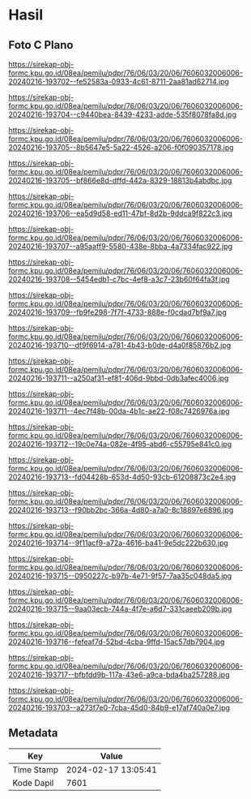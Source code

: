 # Hasil

## Foto C Plano

https://sirekap-obj-formc.kpu.go.id/08ea/pemilu/pdpr/76/06/03/20/06/7606032006006-20240216-193702--fe52583a-0933-4c61-8711-2aa81ad62714.jpg

https://sirekap-obj-formc.kpu.go.id/08ea/pemilu/pdpr/76/06/03/20/06/7606032006006-20240216-193704--c9440bea-8439-4233-adde-535f8078fa8d.jpg

https://sirekap-obj-formc.kpu.go.id/08ea/pemilu/pdpr/76/06/03/20/06/7606032006006-20240216-193705--8b5647e5-5a22-4526-a206-f0f090357178.jpg

https://sirekap-obj-formc.kpu.go.id/08ea/pemilu/pdpr/76/06/03/20/06/7606032006006-20240216-193705--bf866e8d-dffd-442a-8329-18813b4abdbc.jpg

https://sirekap-obj-formc.kpu.go.id/08ea/pemilu/pdpr/76/06/03/20/06/7606032006006-20240216-193706--ea5d9d58-ed11-47bf-8d2b-9ddca9f822c3.jpg

https://sirekap-obj-formc.kpu.go.id/08ea/pemilu/pdpr/76/06/03/20/06/7606032006006-20240216-193707--a95aaff9-5580-438e-8bba-4a7334fac922.jpg

https://sirekap-obj-formc.kpu.go.id/08ea/pemilu/pdpr/76/06/03/20/06/7606032006006-20240216-193708--5454edb1-c7bc-4ef8-a3c7-23b60f64fa3f.jpg

https://sirekap-obj-formc.kpu.go.id/08ea/pemilu/pdpr/76/06/03/20/06/7606032006006-20240216-193709--fb9fe298-7f7f-4733-888e-f0cdad7bf9a7.jpg

https://sirekap-obj-formc.kpu.go.id/08ea/pemilu/pdpr/76/06/03/20/06/7606032006006-20240216-193710--df9f6914-a781-4b43-b0de-d4a0f85876b2.jpg

https://sirekap-obj-formc.kpu.go.id/08ea/pemilu/pdpr/76/06/03/20/06/7606032006006-20240216-193711--a250af31-ef81-406d-9bbd-0db3afec4006.jpg

https://sirekap-obj-formc.kpu.go.id/08ea/pemilu/pdpr/76/06/03/20/06/7606032006006-20240216-193711--4ec7f48b-00da-4b1c-ae22-f08c7426976a.jpg

https://sirekap-obj-formc.kpu.go.id/08ea/pemilu/pdpr/76/06/03/20/06/7606032006006-20240216-193712--19c0e74a-082e-4f95-abd6-c55795e841c0.jpg

https://sirekap-obj-formc.kpu.go.id/08ea/pemilu/pdpr/76/06/03/20/06/7606032006006-20240216-193713--fd04428b-653d-4d50-93cb-61208873c2e4.jpg

https://sirekap-obj-formc.kpu.go.id/08ea/pemilu/pdpr/76/06/03/20/06/7606032006006-20240216-193713--f90bb2bc-366a-4d80-a7a0-8c18897e6896.jpg

https://sirekap-obj-formc.kpu.go.id/08ea/pemilu/pdpr/76/06/03/20/06/7606032006006-20240216-193714--9f11acf9-a72a-4616-ba41-9e5dc222b630.jpg

https://sirekap-obj-formc.kpu.go.id/08ea/pemilu/pdpr/76/06/03/20/06/7606032006006-20240216-193715--0950227c-b97b-4e71-9f57-7aa35c048da5.jpg

https://sirekap-obj-formc.kpu.go.id/08ea/pemilu/pdpr/76/06/03/20/06/7606032006006-20240216-193715--9aa03ecb-744a-4f7e-a6d7-331caeeb209b.jpg

https://sirekap-obj-formc.kpu.go.id/08ea/pemilu/pdpr/76/06/03/20/06/7606032006006-20240216-193716--fefeaf7d-52bd-4cba-9ffd-15ac57db7904.jpg

https://sirekap-obj-formc.kpu.go.id/08ea/pemilu/pdpr/76/06/03/20/06/7606032006006-20240216-193717--bfbfdd9b-117a-43e6-a9ca-bda4ba257288.jpg

https://sirekap-obj-formc.kpu.go.id/08ea/pemilu/pdpr/76/06/03/20/06/7606032006006-20240216-193703--a273f7e0-7cba-45d0-84b9-e17af740a0e7.jpg


## Metadata

| Key        | Value               |
| ---------- | ------------------- |
| Time Stamp | 2024-02-17 13:05:41 |
| Kode Dapil | 7601                |



